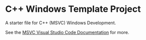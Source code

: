 # C++ Windows Template Project

A starter file for C++ (MSVC) Windows Development.

See the [MSVC Visual Studio Code Documentation][vscode-docs] for more.

[vscode-docs]: https://code.visualstudio.com/docs/cpp/config-msvc
